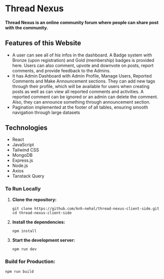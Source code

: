 # Thread Nexus

#### Thread Nexus is an online community forum where people can share post with the community.

## Features of this Website

- A user can see all of his infos in the dashboard. A Badge system with Bronze (upon registration) and Gold (membership)
badges is provided here. Users can also comment, upvote and downvote on posts, report comments, and provide feedback to
the Admins.
- It has Admin Dashboard with Admin Profile, Manage Users, Reported Comments and Make Announcement sections. They can
add new tags through their profile, which will be available for users when creating posts as well as can view all reported
comments and activities. A reported comment can be ignored or an admin can delete the comment. Also, they can announce
something through announcement section.
- Pagination implemented at the footer of all tables, ensuring smooth navigation through large datasets

## Technologies
- React
- JavaScript
- Tailwind CSS
- MongoDB
- Express.js
- Node.js
- Axios
- Tanstack Query

### To Run Locally

1. **Clone the repository:**

    ```
    git clone https://github.com/knh-nehal/thread-nexus-client-side.git
    cd thread-nexus-client-side
    ```

2. **Install the dependencies:**
    ```
    npm install
    ```

3. **Start the development server:**

    ```
    npm run dev
    ```

### Build for Production:

   ```
   npm run build
   ```




